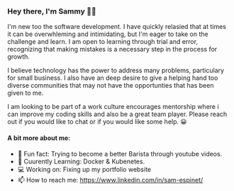 ### Hey there, I'm Sammy 👋🏾

I'm new too the software development. I have quickly relasied that at times it can be overwhleming and intimidating, but I'm eager to take on the challenge and learn. I am open to learning through trial and error, recognizing that making mistakes is a necessary step in the process for growth.

I believe technology has the power to address many problems, particulary for small business. I also have an deep desire to give a helping hand too diverse communities that may not have the opportunties that has been given to me. 

I am looking to be part of a work culture encourages mentorship where i can improve my coding skills and also be a great team player. 
Please reach out if you would like to chat or if you would like some help. 😀

#### A bit more about me: 
- 🐣 Fun fact: Trying to become a better Barista through youtube videos.
- 🌱 Cuurently Learning: Docker & Kubenetes. 
- 💻 Working on: Fixing up my portfolio website
- 📫 How to reach me: https://www.linkedin.com/in/sam-espinet/


<!--
**esp688/esp688** is a ✨ _special_ ✨ repository because its `README.md` (this file) appears on your GitHub profile.

Here are some ideas to get you started:

- 🔭 I’m currently working on ...
-  I’m currently learning ...
- 👯 I’m looking to collaborate on ...
- 🤔 I’m looking for help with ...
- 💬 Ask me about ...
-  How to reach me: ...
- 😄 Pronouns: ...
- ⚡ Fun fact: ...
-->

